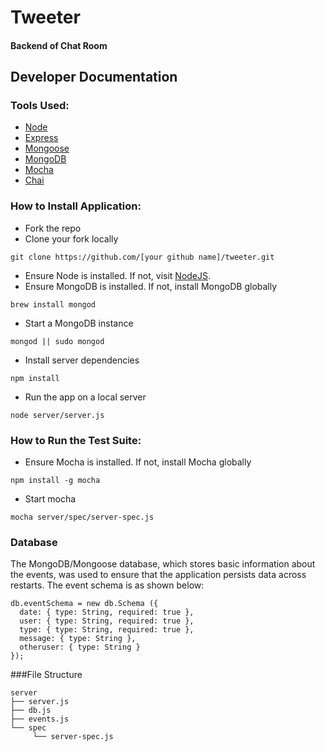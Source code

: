 # Tweeter

#### Backend of Chat Room

## Developer Documentation
### Tools Used:

* [Node](https://nodejs.org/en/)
* [Express](http://expressjs.com/)
* [Mongoose](http://mongoosejs.com/)
* [MongoDB](https://www.mongodb.org/)
* [Mocha](https://mochajs.org/)
* [Chai](chaijs.com/)

### How to Install Application:
* Fork the repo
* Clone your fork locally
```
git clone https://github.com/[your github name]/tweeter.git
```
* Ensure Node is installed. If not, visit [NodeJS](https://nodejs.org/en).
* Ensure MongoDB is installed. If not, install MongoDB globally
```
brew install mongod
```
* Start a MongoDB instance 
```
mongod || sudo mongod
```
* Install server dependencies
```
npm install
```
* Run the app on a local server
```
node server/server.js
```

### How to Run the Test Suite:
* Ensure Mocha is installed. If not, install Mocha globally
```
npm install -g mocha
```
* Start mocha 
```
mocha server/spec/server-spec.js
```


### Database
The MongoDB/Mongoose database, which stores basic information about the events, was used to ensure that the application persists data across restarts. The event schema is as shown below:
```
db.eventSchema = new db.Schema ({
  date: { type: String, required: true },
  user: { type: String, required: true },
  type: { type: String, required: true },
  message: { type: String },
  otheruser: { type: String }
});

```

###File Structure
```
server
├── server.js
├── db.js
├── events.js
└── spec
     └── server-spec.js
```